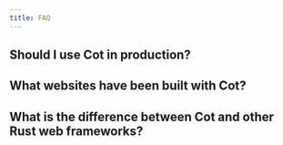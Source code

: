 ```yaml
---
title: FAQ
---
```


## Should I use Cot in production?

## What websites have been built with Cot?

## What is the difference between Cot and other Rust web frameworks?
